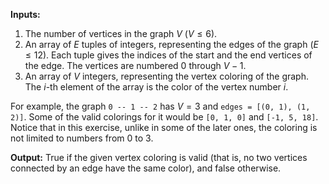 **Inputs:**

1. The number of vertices in the graph $V$ ($V \leq 6$).
2. An array of $E$ tuples of integers, representing the edges of the graph ($E \leq 12$).
Each tuple gives the indices of the start and the end vertices of the edge.
The vertices are numbered $0$ through $V - 1$.
3. An array of $V$ integers, representing the vertex coloring of the graph. 
The $i$-th element of the array is the color of the vertex number $i$.

For example, the graph `0 -- 1 -- 2` has $V = 3$ and `edges = [(0, 1), (1, 2)]`. 
Some of the valid colorings for it would be `[0, 1, 0]` and `[-1, 5, 18]`.
Notice that in this exercise, unlike in some of the later ones, the coloring is not limited to numbers from $0$ to $3$.

**Output:**
True if the given vertex coloring is valid (that is, no two vertices connected by an edge have the same color), and false otherwise.